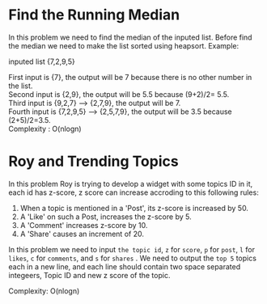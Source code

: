 # Find the Running Median  

In this problem we need to find the median of the inputed list. Before find the median we need to make the list sorted using heapsort. Example:

inputed list {7,2,9,5}

First input is {7}, the output will be 7 because there is no other number in the list.  
Second input is {2,9}, the output will be 5.5 because (9+2)/2= 5.5.  
Third input is  {9,2,7} --> {2,7,9}, the output will be 7.  
Fourth input is {7,2,9,5} --> {2,5,7,9}, the output will be 3.5 because (2+5)/2=3.5.  
Complexity : O(nlogn)  

# Roy and Trending Topics  

In this problem Roy is trying to develop a widget with some topics ID in it, each id has z-score, z score can increase accroding to this following rules:  

1. When a topic is mentioned in a 'Post', its z-score is increased by 50.  
2. A 'Like' on such a Post, increases the z-score by 5.  
3. A 'Comment' increases z-score by 10.  
4. A 'Share' causes an increment of 20.  

In this problem we need to input `the topic id`, `z` for `score`, `p` for `post`, `l` for `likes`, `c` for `comments`, and `s` for `shares` . We need to output the `top 5` topics each in a new line, and each line should contain two space separated integeers, Topic ID and new z score of the topic.

Complexity: O(nlogn)
